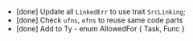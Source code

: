 - [done] Update all `LinkedErr` to use trait `SrcLinking`;
- [done] Check `ufns`, `efns` to reuse same code parts
- [done] Add to Ty - enum AllowedFor { Task, Func }